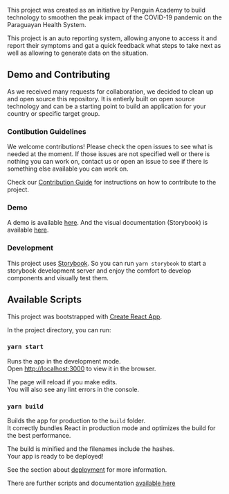 This project was created as an initiative by Penguin Academy to build technology to smoothen the peak impact of the COVID-19 pandemic on the Paraguayan Health System.

This project is an auto reporting system, allowing anyone to access it and report their symptoms and gat a quick feedback what steps to take next as well as allowing to generate data on the situation.

## Demo and Contributing

As we received many requests for collaboration, we decided to clean up and open source this repository. It is entierly built on open source technology and can be a starting point to build an application for your country or specific target group.

### Contibution Guidelines
We welcome contributions! Please check the open issues to see what is needed at the moment. If those issues are not specified well or there is nothing you can work on, contact us or open an issue to see if there is something else available you can work on.

Check our [Contribution Guide](./CONTRIBUTING.md) for instructions on how to contribute to the project.

### Demo

A demo is available [here](https://covpy.netlify.com/). And the visual documentation (Storybook) is available [here](https://covpy-book.netlify.com/).

### Development

This project uses [Storybook](https://storybook.js.org/). So you can run `yarn storybook` to start a storybook development server and enjoy the comfort to develop components and visually test them.


## Available Scripts

This project was bootstrapped with [Create React App](https://github.com/facebook/create-react-app).

In the project directory, you can run:

### `yarn start`

Runs the app in the development mode.<br />
Open [http://localhost:3000](http://localhost:3000) to view it in the browser.

The page will reload if you make edits.<br />
You will also see any lint errors in the console.

### `yarn build`

Builds the app for production to the `build` folder.<br />
It correctly bundles React in production mode and optimizes the build for the best performance.

The build is minified and the filenames include the hashes.<br />
Your app is ready to be deployed!

See the section about [deployment](https://facebook.github.io/create-react-app/docs/deployment) for more information.

There are further scripts and documentation [available here](create-react-app.md)
